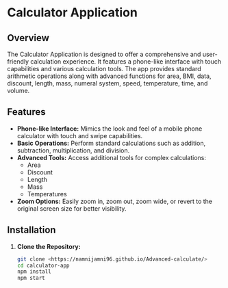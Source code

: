 # Calculator Application

## Overview

The Calculator Application is designed to offer a comprehensive and user-friendly calculation experience. It features a phone-like interface with touch capabilities and various calculation tools. The app provides standard arithmetic operations along with advanced functions for area, BMI, data, discount, length, mass, numeral system, speed, temperature, time, and volume.

## Features

- **Phone-like Interface:** Mimics the look and feel of a mobile phone calculator with touch and swipe capabilities.
- **Basic Operations:** Perform standard calculations such as addition, subtraction, multiplication, and division.
- **Advanced Tools:** Access additional tools for complex calculations:
  - Area
  - Discount
  - Length
  - Mass
  - Temperatures 
- **Zoom Options:** Easily zoom in, zoom out, zoom wide, or revert to the original screen size for better visibility.

## Installation

1. **Clone the Repository:**

   ```bash
   git clone <https://namnijamni96.github.io/Advanced-calculate/>
   cd calculator-app
   npm install
   npm start
